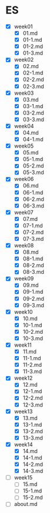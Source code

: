 # ES
- [x] week01
    - [x] 01.md
    - [x] 01-1.md
    - [x] 01-2.md
    - [x] 01-3.md
- [x] week02
    - [x] 02.md
    - [x] 02-1.md
    - [x] 02-2.md
    - [x] 02-3.md
- [x] week03
    - [x] 03.md
    - [x] 03-1.md
    - [x] 03-2.md
    - [x] 03-3.md
- [x] week04
    - [x] 04.md
    - [x] 04-1.md
- [x] week05
    - [x] 05.md
    - [x] 05-1.md
    - [x] 05-2.md
    - [x] 05-3.md
- [x] week06
    - [x] 06.md
    - [x] 06-1.md
    - [x] 06-2.md
    - [x] 06-3.md
- [x] week07
    - [x] 07.md
    - [x] 07-1.md
    - [x] 07-2.md
    - [x] 07-3.md
- [x] week08
    - [x] 08.md
    - [x] 08-1.md
    - [x] 08-2.md
    - [x] 08-3.md
- [x] week09
    - [x] 09.md
    - [x] 09-1.md
    - [x] 09-2.md
    - [x] 09-3.md
- [x] week10
    - [x] 10.md
    - [x] 10-1.md
    - [x] 10-2.md
    - [x] 10-3.md
- [x] week11
    - [x] 11.md
    - [x] 11-1.md
    - [x] 11-2.md
    - [x] 11-3.md
- [x] week12
    - [x] 12.md
    - [x] 12-1.md
    - [x] 12-2.md
    - [x] 12-3.md
- [x] week13
    - [x] 13.md
    - [x] 13-1.md
    - [x] 13-2.md
    - [x] 13-3.md
- [x] week14
    - [x] 14.md
    - [x] 14-1.md
    - [x] 14-2.md
    - [x] 14-3.md
- [ ] week15
    - [ ] 15.md
    - [ ] 15-1.md
    - [ ] 15-2.md
- [ ] about.md
